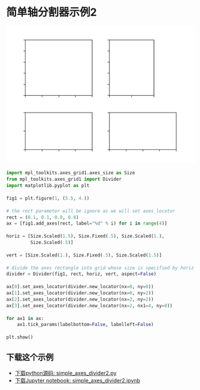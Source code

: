 # 简单轴分割器示例2

![简单轴分割器示例2](/static/images/gallery/sphx_glr_simple_axes_divider2_001.png)

```python
import mpl_toolkits.axes_grid1.axes_size as Size
from mpl_toolkits.axes_grid1 import Divider
import matplotlib.pyplot as plt

fig1 = plt.figure(1, (5.5, 4.))

# the rect parameter will be ignore as we will set axes_locator
rect = (0.1, 0.1, 0.8, 0.8)
ax = [fig1.add_axes(rect, label="%d" % i) for i in range(4)]

horiz = [Size.Scaled(1.5), Size.Fixed(.5), Size.Scaled(1.),
         Size.Scaled(.5)]

vert = [Size.Scaled(1.), Size.Fixed(.5), Size.Scaled(1.5)]

# divide the axes rectangle into grid whose size is specified by horiz * vert
divider = Divider(fig1, rect, horiz, vert, aspect=False)

ax[0].set_axes_locator(divider.new_locator(nx=0, ny=0))
ax[1].set_axes_locator(divider.new_locator(nx=0, ny=2))
ax[2].set_axes_locator(divider.new_locator(nx=2, ny=2))
ax[3].set_axes_locator(divider.new_locator(nx=2, nx1=4, ny=0))

for ax1 in ax:
    ax1.tick_params(labelbottom=False, labelleft=False)

plt.show()
```

## 下载这个示例
            
- [下载python源码: simple_axes_divider2.py](https://matplotlib.org/_downloads/simple_axes_divider2.py)
- [下载Jupyter notebook: simple_axes_divider2.ipynb](https://matplotlib.org/_downloads/simple_axes_divider2.ipynb)